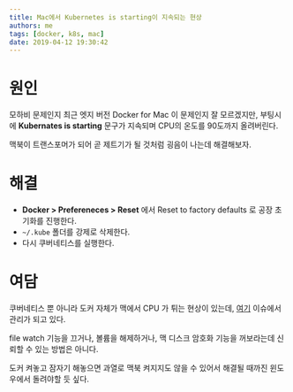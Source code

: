 ```yaml
---
title: Mac에서 Kubernetes is starting이 지속되는 현상
authors: me
tags: [docker, k8s, mac]
date: 2019-04-12 19:30:42
---
```


# 원인

모하비 문제인지 최근 엣지 버전 Docker for Mac 이 문제인지 잘 모르겠지만,
부팅시에 **Kubernates is starting** 문구가 지속되며 CPU의 온도를 90도까지 올려버린다.

맥북이 트랜스포머가 되어 곧 제트기가 될 것처럼 굉음이 나는데 해결해보자.

# 해결

- **Docker > Prefereneces > Reset** 에서 Reset to factory defaults 로 공장 초기화를 진행한다.
- `~/.kube` 폴더를 강제로 삭제한다.
- 다시 쿠버네티스를 실행한다.

# 여담

쿠버네티스 뿐 아니라 도커 자체가 맥에서 CPU 가 튀는 현상이 있는데,
[여기](https://github.com/docker/for-mac/issues/1759) 이슈에서 관리가 되고 있다.

file watch 기능을 끄거나, 볼륨을 해제하거나, 맥 디스크 암호화 기능을 꺼보라는데 신뢰할 수 있는 방법은 아니다.

도커 켜놓고 잠자기 해놓으면 과열로 맥북 켜지지도 않을 수 있어서 해결될 때까진 윈도우에서 돌려야할 듯 싶다.
